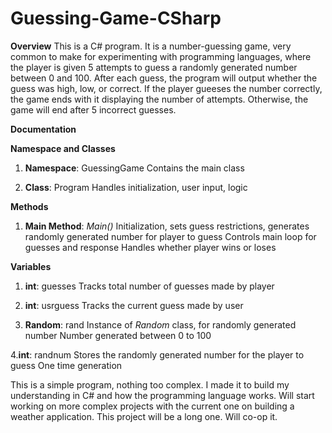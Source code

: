 # Guessing-Game-CSharp

**Overview**
This is a C# program. It is a number-guessing game, very common to make for experimenting with programming languages, where the player is given 5 attempts to guess a randomly generated number between 0 and 100. After each guess, the program will output whether the guess was high, low, or correct. If the player gueeses the number correctly, the game ends with it displaying the number of attempts. Otherwise, the game will end after 5 incorrect guesses.


**Documentation**

**Namespace and Classes**
1. **Namespace**: GuessingGame
  Contains the main class
   
2. **Class**: Program
   Handles initialization, user input, logic


**Methods**

1. **Main Method**: _Main()_
   Initialization, sets guess restrictions, generates randomly generated number for player to guess
   Controls main loop for guesses and response
   Handles whether player wins or loses

**Variables**

1. **int**: guesses
   Tracks total number of guesses made by player

2. **int**: usrguess
   Tracks the current guess made by user

3. **Random**: rand
   Instance of _Random_ class, for randomly generated number
   Number generated between 0 to 100

4.**int**: randnum
  Stores the randomly generated number for the player to guess
  One time generation





This is a simple program, nothing too complex. I made it to build my understanding in C# and how the programming language works. Will start working on more complex projects with the current one on building a weather application. This project will be a long one. Will co-op it.
